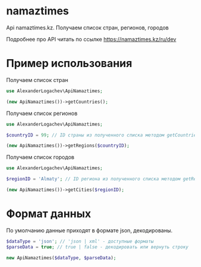 # namaztimes
Api namaztimes.kz. Получаем список стран, регионов, городов

Подробнее про API читать по ссылке https://namaztimes.kz/ru/dev

# Пример использования

Получаем список стран

```php
use AlexanderLogachev\ApiNamaztimes;

(new ApiNamaztimes())->getCountries();
```

Получаем список регионов

```php
use AlexanderLogachev\ApiNamaztimes;

$countryID = 99; // ID страны из полученного списка методом getCountries

(new ApiNamaztimes())->getRegions($countryID);
```

Получаем список городов

```php
use AlexanderLogachev\ApiNamaztimes;

$regionID = 'Almaty'; // ID региона из полученного списка методом getRegions

(new ApiNamaztimes())->getCities($regionID);
```

# Формат данных

По умолчанию данные приходят в формате json, декодированы.

```php
$dataType = 'json'; // 'json | xml' - доступные форматы
$parseData = true; // true | false - декодировать или вернуть строку

new ApiNamaztimes($dataType, $parseData);
```

